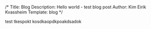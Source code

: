 /*
Title: Blog
Description: Hello world - test blog post
Author: Kim Eirik Kvassheim
Template: blog
*/

test
tkespokt
kosdkaopdkpoakdsadok